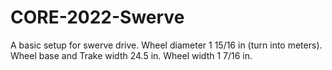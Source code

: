 # CORE-2022-Swerve
A basic setup for swerve drive.
Wheel diameter 1 15/16 in (turn into meters).
Wheel base and Trake width 24.5 in.
Wheel width 1 7/16 in.
